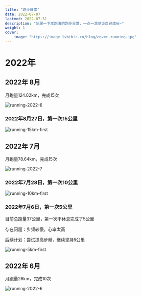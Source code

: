 ```yaml
---
title: "跑步日常" 
date: 2022-07-07 
lastmod: 2022-07-31
description: "记录一下本跑渣的跑步日常，一点一滴见证自己成长~"
weight: 1 
cover:
    image: "https://image.lvbibir.cn/blog/cover-running.jpg"
---
```


# 2022年

## 2022年 8月

月跑量124.02km，完成15次

![running-2022-8](https://image.lvbibir.cn/blog/running-2022-8.jpg)

### 2022年8月27日，第一次15公里

![running-15km-first](https://image.lvbibir.cn/blog/running-15km-first.jpg)

## 2022年 7月

月跑量78.64km，完成15次

![running-2022-7](https://image.lvbibir.cn/blog/running-2022-7.jpg)

### 2022年7月28日，第一次10公里

![running-10km-first](https://image.lvbibir.cn/blog/running-10km-first.jpg)


### 2022年7月6日，第一次5公里

目前总跑量37公里，第一次不休息完成了5公里

存在问题：步频较慢，心率太高

后续计划：尝试提高步频，继续坚持5公里

![running-5km-first](https://image.lvbibir.cn/blog/running-5km-first.jpg)

## 2022年 6月

月跑量26km，完成10次

![running-2022-6](https://image.lvbibir.cn/blog/running-2022-6.jpg)